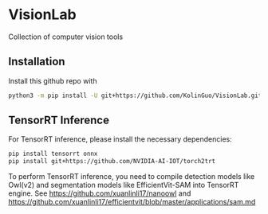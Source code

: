 # VisionLab

Collection of computer vision tools

## Installation

Install this github repo with

```bash
python3 -m pip install -U git+https://github.com/KolinGuo/VisionLab.git
```

## TensorRT Inference

For TensorRT inference, please install the necessary dependencies:

```bash
pip install tensorrt onnx
pip install git+https://github.com/NVIDIA-AI-IOT/torch2trt
```

To perform TensorRT inference, you need to compile detection models like Owl(v2) and segmentation models like EfficientVit-SAM into TensorRT engine. See https://github.com/xuanlinli17/nanoowl and https://github.com/xuanlinli17/efficientvit/blob/master/applications/sam.md